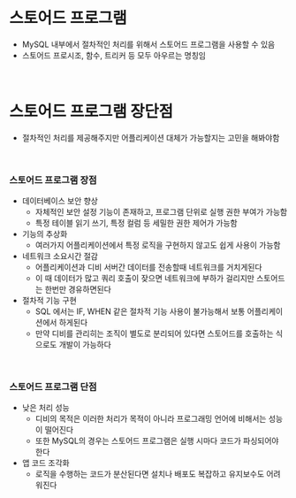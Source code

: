 # 스토어드 프로그램

- MySQL 내부에서 절차적인 처리를 위해서 스토어드 프로그램을 사용할 수 있음
- 스토어드 프로시조, 함수, 트리커 등 모두 아우르는 명칭임

<br>

# 스토어드 프로그램 장단점

- 절차적인 처리를 제공해주지만 어플리케이션 대체가 가능할지는 고민을 해봐야함

<br>

### 스토어드 프로그램 장점

- 데이터베이스 보안 향상
  - 자체적인 보안 설정 기능이 존재하고, 프로그램 단위로 실행 권한 부여가 가능함
  - 특정 테이블 읽기 쓰기, 특정 컬럼 등 세밀한 권한 제어가 가능함
- 기능의 추상화
  - 여러가지 어플리케이션에서 특정 로직을 구현하지 않고도 쉽게 사용이 가능함
- 네트워크 소요시간 절감
  - 어플리케이션과 디비 서버간 데이터를 전송할때 네트워크를 거치게된다
  - 이 때 데이터가 많고 쿼리 호출이 잦으면 네트워크에 부하가 걸리지만 스토어드는 한번만 경유하면된다
- 절차적 기능 구현
  - SQL 에서는 IF, WHEN 같은 절차적 기능 사용이 불가능해서 보통 어플리케이션에서 하게된다
  - 만약 디비를 관리히는 조직이 별도로 분리되어 있다면 스토어드를 호출하는 식으로도 개발이 가능하다

<br>

### 스토어드 프로그램 단점

- 낮은 처리 성능
  - 디비의 목적은 이러한 처리가 목적이 아니라 프로그래밍 언어에 비해서는 성능이 떨어진다
  - 또한 MySQL의 경우는 스토어드 프로그램은 실행 시마다 코드가 파싱되어야 한다
- 앱 코드 조각화
  - 로직을 수행하는 코드가 분산된다면 설치나 배포도 복잡하고 유지보수도 어려워진다
